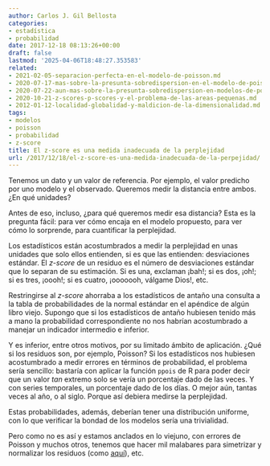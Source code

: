 ```yaml
---
author: Carlos J. Gil Bellosta
categories:
- estadística
- probabilidad
date: 2017-12-18 08:13:26+00:00
draft: false
lastmod: '2025-04-06T18:48:27.353583'
related:
- 2021-02-05-separacion-perfecta-en-el-modelo-de-poisson.md
- 2020-07-17-mas-sobre-la-presunta-sobredispersion-en-el-modelo-de-poisson.md
- 2020-07-22-aun-mas-sobre-la-presunta-sobredispersion-en-modelos-de-poisson.md
- 2020-10-21-z-scores-p-scores-y-el-problema-de-las-areas-pequenas.md
- 2012-01-12-localidad-globalidad-y-maldicion-de-la-dimensionalidad.md
tags:
- modelos
- poisson
- probabilidad
- z-score
title: El z-score es una medida inadecuada de la perplejidad
url: /2017/12/18/el-z-score-es-una-medida-inadecuada-de-la-perpejidad/
---
```


Tenemos un dato y un valor de referencia. Por ejemplo, el valor predicho por uno modelo y el observado. Queremos medir la distancia entre ambos. ¿En qué unidades?

Antes de eso, incluso, ¿para qué queremos medir esa distancia? Esta es la pregunta fácil: para ver cómo encaja en el modelo propuesto, para ver cómo lo sorprende, para cuantificar la perplejidad.

Los estadísticos están acostumbrados a medir la perplejidad en unas unidades que solo ellos entienden, si es que las entienden: desviaciones estándar. El _z-score_ de un residuo es el número de desviaciones estándar que lo separan de su estimación. Si es una, exclaman ¡bah!; si es dos, ¡oh!; si es tres, ¡oooh!; si es cuatro, ¡ooooooh, válgame Dios!, etc.

Restringirse al _z-score_ ahorraba a los estadísticos de antaño una consulta a la tabla de probabilidades de la normal estándar en el apéndice de algún libro viejo. Supongo que si los estadísticos de antaño hubiesen tenido más a mano la probabilidad correspondiente no nos habrían acostumbrado a manejar un indicador intermedio e inferior.

Y es inferior, entre otros motivos, por su limitado ámbito de aplicación. ¿Qué si los residuos son, por ejemplo, Poisson? Si los estadísticos nos hubiesen acostumbrado a medir errores en términos de probabilidad, el problema sería sencillo: bastaría con aplicar la función `ppois` de R para poder decir que un valor _tan_ extremo solo se vería un porcentaje dado de las veces. Y con series temporales, un porcentaje dado de los días. O mejor aún, tantas veces al año, o al siglo. Porque así debiera medirse la perplejidad.

Estas probabilidades, además, deberían tener una distribución uniforme, con lo que verificar la bondad de los modelos sería una trivialidad.

Pero como no es así y estamos anclados en lo viejuno, con errores de Poisson y muchos otros, tenemos que hacer mil malabares para simetrizar y normalizar los residuos (como [aquí](https://datanalytics.com/2017/12/15/la-poisson-y-la-estabilizacion-de-la-varianza/)), etc.